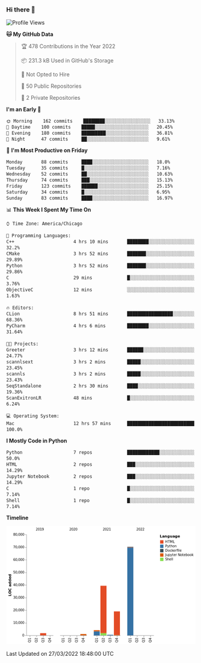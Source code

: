 ### Hi there 👋

<!--
**cauliyang/cauliyang** is a ✨ _special_ ✨ repository because its `README.md` (this file) appears on your GitHub profile.

Here are some ideas to get you started:

- 🔭 I’m currently working on ...
- 🌱 I’m currently learning ...
- 👯 I’m looking to collaborate on ...
- 🤔 I’m looking for help with ...
- 💬 Ask me about ...
- 📫 How to reach me: ...
- 😄 Pronouns: ...
- ⚡ Fun fact: ...
-->

<!--START_SECTION:waka-->
![Profile Views](http://img.shields.io/badge/Profile%20Views-1-blue)

**🐱 My GitHub Data** 

> 🏆 478 Contributions in the Year 2022
 > 
> 📦 231.3 kB Used in GitHub's Storage 
 > 
> 🚫 Not Opted to Hire
 > 
> 📜 50 Public Repositories 
 > 
> 🔑 2 Private Repositories  
 > 
**I'm an Early 🐤** 

```text
🌞 Morning    162 commits    ████████░░░░░░░░░░░░░░░░░   33.13% 
🌆 Daytime    100 commits    █████░░░░░░░░░░░░░░░░░░░░   20.45% 
🌃 Evening    180 commits    █████████░░░░░░░░░░░░░░░░   36.81% 
🌙 Night      47 commits     ██░░░░░░░░░░░░░░░░░░░░░░░   9.61%

```
📅 **I'm Most Productive on Friday** 

```text
Monday       88 commits     ████░░░░░░░░░░░░░░░░░░░░░   18.0% 
Tuesday      35 commits     █░░░░░░░░░░░░░░░░░░░░░░░░   7.16% 
Wednesday    52 commits     ██░░░░░░░░░░░░░░░░░░░░░░░   10.63% 
Thursday     74 commits     ███░░░░░░░░░░░░░░░░░░░░░░   15.13% 
Friday       123 commits    ██████░░░░░░░░░░░░░░░░░░░   25.15% 
Saturday     34 commits     █░░░░░░░░░░░░░░░░░░░░░░░░   6.95% 
Sunday       83 commits     ████░░░░░░░░░░░░░░░░░░░░░   16.97%

```


📊 **This Week I Spent My Time On** 

```text
⌚︎ Time Zone: America/Chicago

💬 Programming Languages: 
C++                      4 hrs 10 mins       ████████░░░░░░░░░░░░░░░░░   32.2% 
CMake                    3 hrs 52 mins       ███████░░░░░░░░░░░░░░░░░░   29.89% 
Python                   3 hrs 52 mins       ███████░░░░░░░░░░░░░░░░░░   29.86% 
C                        29 mins             █░░░░░░░░░░░░░░░░░░░░░░░░   3.76% 
ObjectiveC               12 mins             ░░░░░░░░░░░░░░░░░░░░░░░░░   1.63%

🔥 Editors: 
CLion                    8 hrs 51 mins       █████████████████░░░░░░░░   68.36% 
PyCharm                  4 hrs 6 mins        ████████░░░░░░░░░░░░░░░░░   31.64%

🐱‍💻 Projects: 
Greeter                  3 hrs 12 mins       ██████░░░░░░░░░░░░░░░░░░░   24.77% 
scannlsext               3 hrs 2 mins        █████░░░░░░░░░░░░░░░░░░░░   23.45% 
scannls                  3 hrs 2 mins        █████░░░░░░░░░░░░░░░░░░░░   23.43% 
SeqStandalone            2 hrs 30 mins       ████░░░░░░░░░░░░░░░░░░░░░   19.36% 
ScanExitronLR            48 mins             █░░░░░░░░░░░░░░░░░░░░░░░░   6.24%

💻 Operating System: 
Mac                      12 hrs 57 mins      █████████████████████████   100.0%

```

**I Mostly Code in Python** 

```text
Python                   7 repos             ████████████░░░░░░░░░░░░░   50.0% 
HTML                     2 repos             ███░░░░░░░░░░░░░░░░░░░░░░   14.29% 
Jupyter Notebook         2 repos             ███░░░░░░░░░░░░░░░░░░░░░░   14.29% 
C                        1 repo              █░░░░░░░░░░░░░░░░░░░░░░░░   7.14% 
Shell                    1 repo              █░░░░░░░░░░░░░░░░░░░░░░░░   7.14%

```


**Timeline**

![Chart not found](https://raw.githubusercontent.com/cauliyang/cauliyang/main/charts/bar_graph.png) 


 Last Updated on 27/03/2022 18:48:00 UTC
<!--END_SECTION:waka-->
